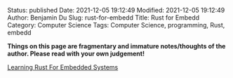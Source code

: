 Status: published
Date: 2021-12-05 19:12:49
Modified: 2021-12-05 19:12:49
Author: Benjamin Du
Slug: rust-for-embedd
Title: Rust for Embedd
Category: Computer Science
Tags: Computer Science, programming, Rust, embedd

**Things on this page are fragmentary and immature notes/thoughts of the author. Please read with your own judgement!**

[Learning Rust For Embedded Systems](https://www.embeddedrelated.com/showarticle/1432.php)
